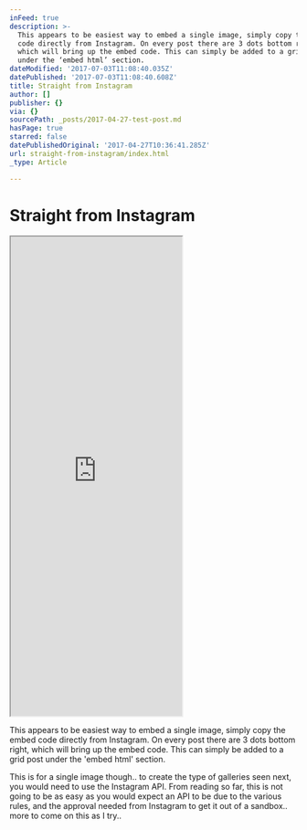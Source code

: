 ```yaml
---
inFeed: true
description: >-
  This appears to be easiest way to embed a single image, simply copy the embed
  code directly from Instagram. On every post there are 3 dots bottom right,
  which will bring up the embed code. This can simply be added to a grid post
  under the ‘embed html’ section.
dateModified: '2017-07-03T11:08:40.035Z'
datePublished: '2017-07-03T11:08:40.608Z'
title: Straight from Instagram
author: []
publisher: {}
via: {}
sourcePath: _posts/2017-04-27-test-post.md
hasPage: true
starred: false
datePublishedOriginal: '2017-04-27T10:36:41.285Z'
url: straight-from-instagram/index.html
_type: Article

---
```

# Straight from Instagram

<iframe src="https://the-grid.github.io/ed-userhtml/?g=eJylVWtv4jgU_b6_wspopFZtSAhQQgrVQniUtpQWCJR-GTmJkxjywnYI4devzaOdTqWVVptIiX1sX997fO510w4TZ73JEoaAE0JKWxKOKYM-gZEcIRdDCbiQQVmgPolkB6YMJzFyv8JbRCiHW1JdApQVIWpJwIbO2idJFrvGj36_fwvshLiIGOq5JRPo4owalXQnoJ1MA-gmuaECFZTTHf8S34YX6vXhLdUur494Wf0-WK5d3oIIEh_HhpgkOjs5xy4LjJuaLoAUui6OfbH_EW80SpV67ee5K-fIXmPGQwydi7Kq_gQy0NLd5Xn8Gy7dNV28Pcd7Ni_2ku7A70NfqdDFewtCHCM5QNgPmHDp6LvMktSoqr-7W1NLfEs-g6Edk2GI_dhwUMwQOTsmfPq3LTMSXojTMnAEfaSksX9rQ4puqtd43hlPcvVx4Cdt_jxPraBn-bxl5qJPzfZI_NPFJtmLRmfgdmZWr91-GryYyi7ovAq0v7fWrtl-rI_vx2sBjKzezpo4-9H-xas0Gt5b-cqOatF-2TjY6-KpNenMu6un7fub3aMj3-xNa8qLrrBGP5vMzUlk1SsPi3CfUH86HL5bE3OVKNC96r0-PHSq91u902dXw276mpi7cr4aTzv9INDeKN31hsu4koVD5Wb0PEE9tW4NFw-9rW71xovuVNeflo36elPMQvzw-MiyZccmWbuYB7V8fI_fohTXclTTe2tV0519XmSv7tPjy6DcWdvV53h0NUft2LvfxOV19WrwMrvJBq_ONtMCbTzPhp7iL6x-UejjRS91i_cprMC5uUnnyXy7f3_X5rM41nJL3-znq24XsXFDHUyLRjR_2jB_OS20Snm0I8uboeYPNisyW6pPurczd57ZsYMFoculILfdC_uz9TR7jUyTa9PFNA1hYRwS-RacBFWtHlPgkA8qgBlLgHwE04RikcIGQSFkeIu4srjoZE0To0dFHWZyeStcUacvaKYf2jrZ1Q9pqAptfuQWqJ7kD0FAkNeSAsZSaihKnuelj9JScpJISZXOdLN6nuyDyoOvfNYNJwkTYvxQVW7XS2ImezDCYWG0CYbhNYUxlSki2DuNUrxHRvkQ2rEvzBhxQiIYnqD8SMoZ-z3zynWx8JBaLnISAg_UxLzCcS54lZJzAlPDJgiuZdG_lQDj0SPWkn7ZIYzX0p3ItCwtlcC3RlOBnL30C3en6JyGozvufw3wu-ensmEnjCXRH3XkUPUSXpq9kFfVALsuij-P6nh6n-F_rSwH6GMtCkOcUkw5JwFmSKYpdATHghx-2m0hKgZ4-Sb8YrALADmX4OJvzP8l5xIkMWgyHKEPEv5n1Ic7CQmLLUlTy3VZrcpqY1bWjErdUGtXqmqoKncrJaBxDcQMABmo8VEYgZfurKmItYejOUv88x68-6tJHYJTBiAtYge4yEMEUOK0JEXhqcY8LqM_pIziX9ZUQZGNXFpaUZE5Rxt3_wCO6HQd" height="840" style=""></iframe>

This appears to be easiest way to embed a single image, simply copy the embed code directly from Instagram. On every post there are 3 dots bottom right, which will bring up the embed code. This can simply be added to a grid post under the 'embed html' section.

This is for a single image though.. to create the type of galleries seen next, you would need to use the Instagram API. From reading so far, this is not going to be as easy as you would expect an API to be due to the various rules, and the approval needed from Instagram to get it out of a sandbox.. more to come on this as I try..